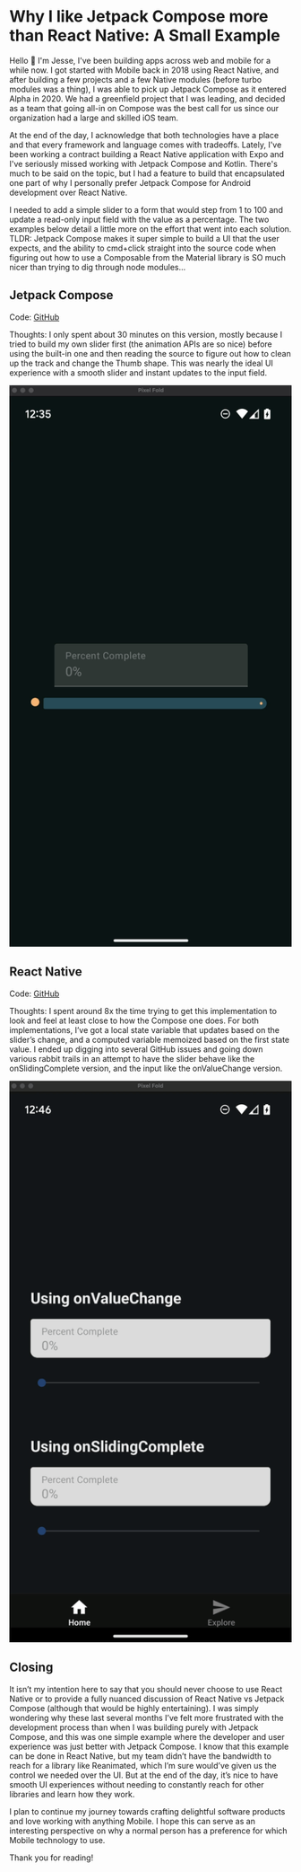 # Why I like Jetpack Compose more than React Native: A Small Example

Hello 👋 I'm Jesse, I've been building apps across web and mobile for a while now. I got started with Mobile back in 2018 using React Native, and after building a few projects and a few Native modules (before turbo modules was a thing), I was able to pick up Jetpack Compose as it entered Alpha in 2020. We had a greenfield project that I was leading, and decided as a team that going all-in on Compose was the best call for us since our organization had a large and skilled iOS team. 

At the end of the day, I acknowledge that both technologies have a place and that every framework and language comes with tradeoffs. Lately, I've been working a contract building a React Native application with Expo and I've seriously missed working with Jetpack Compose and Kotlin. There's much to be said on the topic, but I had a feature to build that encapsulated one part of why I personally prefer Jetpack Compose for Android development over React Native. 

I needed to add a simple slider to a form that would step from 1 to 100 and update a read-only input field with the value as a percentage. The two examples below detail a little more on the effort that went into each solution. TLDR: Jetpack Compose makes it super simple to build a UI that the user expects, and the ability to cmd+click straight into the source code when figuring out how to use a Composable from the Material library is SO much nicer than trying to dig through node modules… 

## Jetpack Compose

Code: [GitHub](https://github.com/JH108/blog-posts/blob/main/code/SliderWithPercent/app/src/main/java/me/jessehill/sliderwithpercent/MainActivity.kt)
 
Thoughts: I only spent about 30 minutes on this version, mostly because I tried to build my own slider first (the animation APIs are so nice) before using the built-in one and then reading the source to figure out how to clean up the track and change the Thumb shape. This was nearly the ideal UI experience with a smooth slider and instant updates to the input field. 

![Jetpack Compose Slider GIF](https://raw.githubusercontent.com/JH108/blog-posts/refs/heads/main/posts/resources/compose_slider_demo.gif)

## React Native

Code: [GitHub](https://github.com/JH108/blog-posts/blob/main/code/slider-with-percent/app/(tabs)/index.tsx)

Thoughts: I spent around 8x the time trying to get this implementation to look and feel at least close to how the Compose one does. For both implementations, I’ve got a local state variable that updates based on the slider’s change, and a computed variable memoized based on the first state value. I ended up digging into several GitHub issues and going down various rabbit trails in an attempt to have the slider behave like the onSlidingComplete version, and the input like the onValueChange version. 

![React Native Slider GIF with two examples](https://raw.githubusercontent.com/JH108/blog-posts/refs/heads/main/posts/resources/react_native_slider_demo.gif)

## Closing 

It isn’t my intention here to say that you should never choose to use React Native or to provide a fully nuanced discussion of React Native vs Jetpack Compose (although that would be highly entertaining). I was simply wondering why these last several months I’ve felt more frustrated with the development process than when I was building purely with Jetpack Compose, and this was one simple example where the developer and user experience was just better with Jetpack Compose. I know that this example can be done in React Native, but my team didn’t have the bandwidth to reach for a library like Reanimated, which I’m sure would’ve given us the control we needed over the UI. But at the end of the day, it’s nice to have smooth UI experiences without needing to constantly reach for other libraries and learn how they work. 

I plan to continue my journey towards crafting delightful software products and love working with anything Mobile. I hope this can serve as an interesting perspective on why a normal person has a preference for which Mobile technology to use. 

Thank you for reading! 
